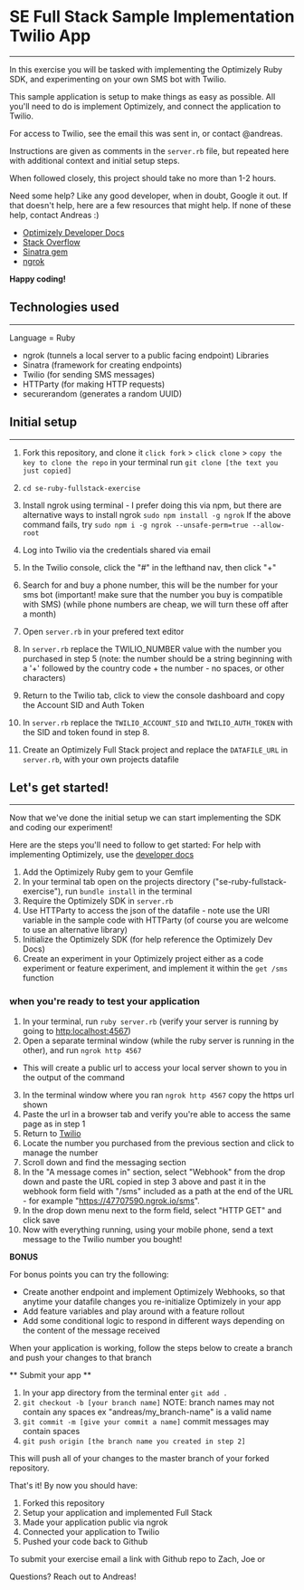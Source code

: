 # SE Full Stack Sample Implementation Twilio App
--- 

In this exercise you will be tasked with implementing the Optimizely Ruby SDK, and experimenting on your own SMS bot with Twilio.

This sample application is setup to make things as easy as possible. All you'll need to do is implement Optimizely, and connect the application to Twilio.

For access to Twilio, see the email this was sent in, or contact @andreas.

Instructions are given as comments in the ```server.rb``` file, but repeated here with additional context and initial setup steps.

When followed closely, this project should take no more than 1-2 hours.

Need some help? Like any good developer, when in doubt, Google it out. If that doesn't help, here are a few resources that might help. If none of these help, contact Andreas :)

- [Optimizely Developer Docs](https://developers.optimizely.com)
- [Stack Overflow](https://stackoverflow.com)
- [Sinatra gem](http://sinatrarb.com/)
- [ngrok](https://www.npmjs.com/package/ngrok)

**Happy coding!**

## Technologies used
---
Language = Ruby

- ngrok (tunnels a local server to a public facing endpoint)
Libraries
- Sinatra (framework for creating endpoints)
- Twilio (for sending SMS messages)
- HTTParty (for making HTTP requests)
- securerandom (generates a random UUID)

## Initial setup
---

1. Fork this repository, and clone it
```click fork``` > ```click clone``` > ```copy the key to clone the repo``` in your terminal run ```git clone [the text you just copied]```
2. ```cd se-ruby-fullstack-exercise```
3. Install ngrok using terminal - I prefer doing this via npm, but there are alternative ways to install ngrok
```sudo npm install -g ngrok```
If the above command fails, try ```sudo npm i -g ngrok --unsafe-perm=true --allow-root```

4. Log into Twilio via the credentials shared via email
5. In the Twilio console, click the "#" in the lefthand nav, then click "+"
6. Search for and buy a phone number, this will be the number for your sms bot (important! make sure that the number you buy is compatible with SMS) (while phone numbers are cheap, we will turn these off after a month)
7. Open ```server.rb``` in your prefered text editor
8. In ```server.rb``` replace the TWILIO_NUMBER value with the number you purchased in step 5 (note: the number should be a string beginning with a '+' followed by the country code + the number - no spaces, or other characters)
9. Return to the Twilio tab, click to view the console dashboard and copy the Account SID and Auth Token
9. In ```server.rb``` replace the ```TWILIO_ACCOUNT_SID``` and ```TWILIO_AUTH_TOKEN``` with the SID and token found in step 8.
10. Create an Optimizely Full Stack project and replace the ```DATAFILE_URL``` in ```server.rb```, with your own projects datafile

## Let's get started!
---

Now that we've done the initial setup we can start implementing the SDK and coding our experiment!

Here are the steps you'll need to follow to get started:
For help with implementing Optimizely, use the [developer docs](https://developers.optimizely.com/x/solutions/sdks/reference/?language=ruby)

1. Add the Optimizely Ruby gem to your Gemfile
2. In your terminal tab open on the projects directory ("se-ruby-fullstack-exercise"), run ```bundle install``` in the terminal
3. Require the Optimizely SDK in ```server.rb```
4. Use HTTParty to access the json of the datafile - note use the URI variable in the sample code with HTTParty (of course you are welcome to use an alternative library)
5. Initialize the Optimizely SDK (for help reference the Optimizely Dev Docs)
6. Create an experiment in your Optimizely project either as a code experiment or feature experiment, and implement it within the ```get /sms``` function

### when you're ready to test your application

1. In your terminal, run ```ruby server.rb``` (verify your server is running by going to [http:localhost:4567](http:localhost:4567))
2. Open a separate terminal window (while the ruby server is running in the other), and run ```ngrok http 4567``` 
- This will create a public url to access your local server shown to you in the output of the command
3. In the terminal window where you ran ```ngrok http 4567``` copy the https url shown
4. Paste the url in a browser tab and verify you're able to access the same page as in step 1
5. Return to [Twilio](https://twilio.com/numbers)
6. Locate the number you purchased from the previous section and click to manage the number
7. Scroll down and find the messaging section
8. In the "A message comes in" section, select "Webhook" from the drop down and paste the URL copied in step 3 above and past it in the webhook form field with "/sms" included as a path at the end of the URL - for example "https://47707590.ngrok.io/sms".
9. In the drop down menu next to the form field, select "HTTP GET" and click save
10. Now with everything running, using your mobile phone, send a text message to the Twilio number you bought!

**BONUS**

For bonus points you can try the following:

- Create another endpoint and implement Optimizely Webhooks, so that anytime your datafile changes you re-initialize Optimizely in your app
- Add feature variables and play around with a feature rollout
- Add some conditional logic to respond in different ways depending on the content of the message received

When your application is working, follow the steps below to create a branch and push your changes to that branch

** Submit your app **

1. In your app directory from the terminal enter ```git add .```
2. ```git checkout -b [your branch name]``` NOTE: branch names may not contain any spaces ex "andreas/my_branch-name" is a valid name
2. ```git commit -m [give your commit a name]``` commit messages may contain spaces
3. ```git push origin [the branch name you created in step 2]```

This will push all of your changes to the master branch of your forked repository.

That's it! By now you should have:
1. Forked this repository
2. Setup your application and implemented Full Stack
3. Made your application public via ngrok
4. Connected your application to Twilio
5. Pushed your code back to Github

To submit your exercise email a link with Github repo to Zach, Joe or

Questions? Reach out to Andreas!